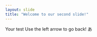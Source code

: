 ```yaml
---
layout: slide
title: "Welcome to our second slide!"
---
```

Your test
Use the left arrow to go back!
あ
